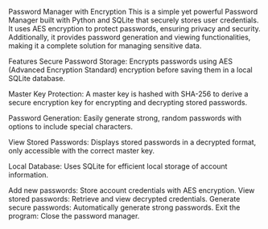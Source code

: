 Password Manager with Encryption
This is a simple yet powerful Password Manager built with Python and SQLite that securely stores user credentials. It uses AES encryption to protect passwords, ensuring privacy and security. Additionally, it provides password generation and viewing functionalities, making it a complete solution for managing sensitive data.

Features
Secure Password Storage:
Encrypts passwords using AES (Advanced Encryption Standard) encryption before saving them in a local SQLite database.

Master Key Protection:
A master key is hashed with SHA-256 to derive a secure encryption key for encrypting and decrypting stored passwords.

Password Generation:
Easily generate strong, random passwords with options to include special characters.

View Stored Passwords:
Displays stored passwords in a decrypted format, only accessible with the correct master key.

Local Database:
Uses SQLite for efficient local storage of account information.

Add new passwords: Store account credentials with AES encryption.
View stored passwords: Retrieve and view decrypted credentials.
Generate secure passwords: Automatically generate strong passwords.
Exit the program: Close the password manager.
